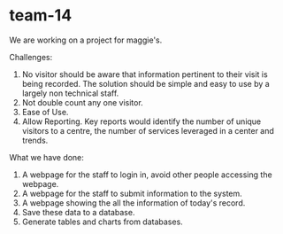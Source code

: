 # team-14
We are working on a project for maggie's.

Challenges:  
1.  No visitor should be aware that information pertinent to their visit is being recorded. The solution should be simple and easy to use by a largely non technical staff.  
2. Not double count any one visitor. 
3. Ease of Use. 
4. Allow Reporting. Key reports would identify the number of unique visitors to a centre, the number of services leveraged in a center and trends.  

What we have done:  
1. A webpage for the staff to login in, avoid other people accessing the webpage.  
2. A webpage for the staff to submit information to the system.  
3. A webpage showing the all the information of today's record.  
3. Save these data to a database.  
4. Generate tables and charts from databases.  
